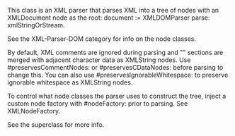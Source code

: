 This class is an XML parser that parses XML into a tree of nodes with an XMLDocument node as the root:
	document := XMLDOMParser parse: xmlStringOrStream.

See the XML-Parser-DOM category for info on the node classes.

By default, XML comments are ignored during parsing and "<![CDATA[...]]>" sections are merged with adjacent character data as XMLString nodes. Use #preservesCommentNodes: or #preservesCDataNodes: before parsing to change this. You can also use #preservesIgnorableWhitespace: to preserve ignorable whitespace as XMLString nodes.

To control what node classes the parser uses to construct the tree, inject a custom node factory with #nodeFactory: prior to parsing. See XMLNodeFactory.

See the superclass for more info.